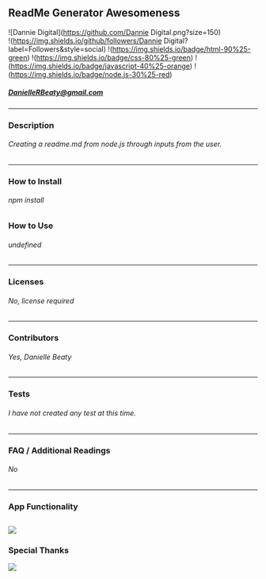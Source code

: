 

## ReadMe Generator Awesomeness
![Dannie Digital](https://github.com/Dannie Digital.png?size=150)<br />
!(https://img.shields.io/github/followers/Dannie Digital?label=Followers&style=social) !(https://img.shields.io/badge/html-90%25-green)  !(https://img.shields.io/badge/css-80%25-green) !(https://img.shields.io/badge/javascript-40%25-orange) !(https://img.shields.io/badge/node.js-30%25-red)<br />
##### DanielleRBeaty@gmail.com

---
### Description
###### Creating a readme.md from node.js through inputs from the user.
---
### How to Install 
###### npm install

### How to Use
###### undefined
---
### Licenses
###### No, license required
---
### Contributors
###### Yes, Danielle Beaty
---
### Tests
###### I have not created any test at this time.
---
### FAQ / Additional Readings
###### No
---
### App Functionality
![](app.gif)
---
### Special Thanks
![](gaTechCodeBootcamp.jpg)

                